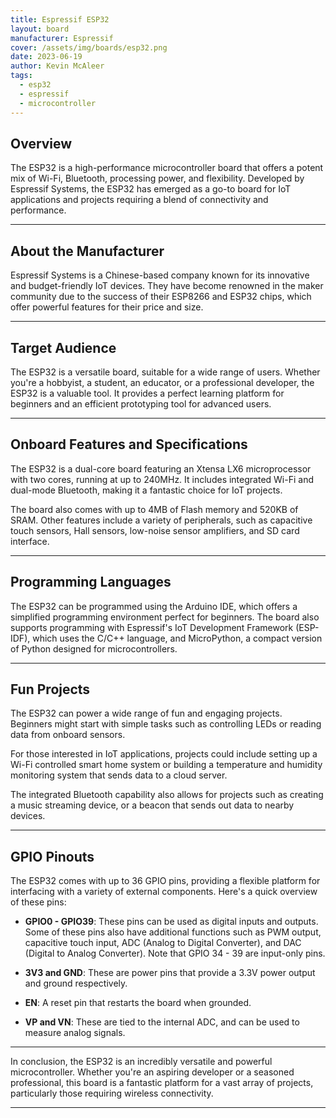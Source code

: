 ```yaml
---
title: Espressif ESP32
layout: board
manufacturer: Espressif
cover: /assets/img/boards/esp32.png
date: 2023-06-19
author: Kevin McAleer
tags:
  - esp32
  - espressif
  - microcontroller
---
```


## Overview

The ESP32 is a high-performance microcontroller board that offers a potent mix of Wi-Fi, Bluetooth, processing power, and flexibility. Developed by Espressif Systems, the ESP32 has emerged as a go-to board for IoT applications and projects requiring a blend of connectivity and performance.

---

## About the Manufacturer

Espressif Systems is a Chinese-based company known for its innovative and budget-friendly IoT devices. They have become renowned in the maker community due to the success of their ESP8266 and ESP32 chips, which offer powerful features for their price and size.

---

## Target Audience

The ESP32 is a versatile board, suitable for a wide range of users. Whether you're a hobbyist, a student, an educator, or a professional developer, the ESP32 is a valuable tool. It provides a perfect learning platform for beginners and an efficient prototyping tool for advanced users.

---

## Onboard Features and Specifications

The ESP32 is a dual-core board featuring an Xtensa LX6 microprocessor with two cores, running at up to 240MHz. It includes integrated Wi-Fi and dual-mode Bluetooth, making it a fantastic choice for IoT projects.

The board also comes with up to 4MB of Flash memory and 520KB of SRAM. Other features include a variety of peripherals, such as capacitive touch sensors, Hall sensors, low-noise sensor amplifiers, and SD card interface.

---

## Programming Languages

The ESP32 can be programmed using the Arduino IDE, which offers a simplified programming environment perfect for beginners. The board also supports programming with Espressif's IoT Development Framework (ESP-IDF), which uses the C/C++ language, and MicroPython, a compact version of Python designed for microcontrollers.

---

## Fun Projects

The ESP32 can power a wide range of fun and engaging projects. Beginners might start with simple tasks such as controlling LEDs or reading data from onboard sensors. 

For those interested in IoT applications, projects could include setting up a Wi-Fi controlled smart home system or building a temperature and humidity monitoring system that sends data to a cloud server.

The integrated Bluetooth capability also allows for projects such as creating a music streaming device, or a beacon that sends out data to nearby devices.

---

## GPIO Pinouts

The ESP32 comes with up to 36 GPIO pins, providing a flexible platform for interfacing with a variety of external components. Here's a quick overview of these pins:

- **GPIO0 - GPIO39**: These pins can be used as digital inputs and outputs. Some of these pins also have additional functions such as PWM output, capacitive touch input, ADC (Analog to Digital Converter), and DAC (Digital to Analog Converter). Note that GPIO 34 - 39 are input-only pins.

- **3V3 and GND**: These are power pins that provide a 3.3V power output and ground respectively.

- **EN**: A reset pin that restarts the board when grounded.

- **VP and VN**: These are tied to the internal ADC, and can be used to measure analog signals.

---

In conclusion, the ESP32 is an incredibly versatile and powerful microcontroller. Whether you're an aspiring developer or a seasoned professional, this board is a fantastic platform for a vast array of projects, particularly those requiring wireless connectivity.

---
